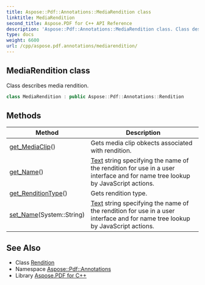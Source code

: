 ```yaml
---
title: Aspose::Pdf::Annotations::MediaRendition class
linktitle: MediaRendition
second_title: Aspose.PDF for C++ API Reference
description: 'Aspose::Pdf::Annotations::MediaRendition class. Class describes media rendition in C++.'
type: docs
weight: 6600
url: /cpp/aspose.pdf.annotations/mediarendition/
---
```

## MediaRendition class


Class describes media rendition.

```cpp
class MediaRendition : public Aspose::Pdf::Annotations::Rendition
```

## Methods

| Method | Description |
| --- | --- |
| [get_MediaClip](./get_mediaclip/)() | Gets media clip obkects associated with rendition. |
| [get_Name](../rendition/get_name/)() | [Text](../../aspose.pdf.text/) string specifying the name of the rendition for use in a user interface and for name tree lookup by JavaScript actions. |
| [get_RenditionType](../rendition/get_renditiontype/)() | Gets rendition type. |
| [set_Name](../rendition/set_name/)(System::String) | [Text](../../aspose.pdf.text/) string specifying the name of the rendition for use in a user interface and for name tree lookup by JavaScript actions. |
## See Also

* Class [Rendition](../rendition/)
* Namespace [Aspose::Pdf::Annotations](../)
* Library [Aspose.PDF for C++](../../)
